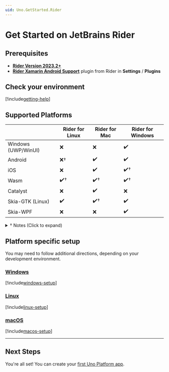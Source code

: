 ```yaml
---
uid: Uno.GetStarted.Rider
---
```


# Get Started on JetBrains Rider

## Prerequisites

* [**Rider Version 2023.2+**](https://www.jetbrains.com/rider/download/)
* [**Rider Xamarin Android Support**](https://plugins.jetbrains.com/plugin/12056-rider-xamarin-android-support/) plugin from Rider in **Settings** / **Plugins**

## Check your environment

[!include[getting-help](use-uno-check-inline-noheader.md)]

## Supported Platforms

|                       | **Rider for Linux** | **Rider for Mac** | **Rider for Windows** |
|-----------------------|---------------------|-------------------|-----------------------|
| Windows (UWP/WinUI)   | ❌                 | ❌                | ✔️                   |
| Android               | ❌†                | ✔️                | ✔️                   |
| iOS                   | ❌                 | ✔️                | ✔️†                  |
| Wasm                  | ✔️†                | ✔️†               | ✔️†                  |
| Catalyst              | ❌                 | ✔️                | ❌                   |
| Skia-GTK (Linux)      | ✔️                 | ✔️†               | ✔️                   |
| Skia-WPF              | ❌                 | ❌                | ✔️                   |

<details>
    <summary>† Notes (Click to expand)</summary>

* **WebAssembly**: debugging from the IDE is not available yet on Rider.  But you can use the [Chromium in-browser debugger](external/uno.wasm.boostrap/doc/debugger-support.md#how-to-use-the-browser-debugger) instead.

* **iOS** on Windows: An attached Mac is needed, the iOS simulator will open on the Mac.

* **Android** on Linux: Xamarin.Android does not natively support Linux development. Rider has been capable of Android development on Linux in the past, but [previous directions are considered obsolete.](https://rider-support.jetbrains.com/hc/en-us/articles/360000557259--Obsolete-How-to-develop-Xamarin-Android-applications-on-Linux-with-Rider) As of this comment (3 Nov 2021) [Xamarin Android builds on Linux fail](https://github.com/xamarin/xamarin-android).

</details>

## Platform specific setup

You may need to follow additional directions, depending on your development environment.

### [**Windows**](#tab/windows)

[!include[windows-setup](additional-windows-setup-inline.md)]

### [**Linux**](#tab/linux)

[!include[linux-setup](additional-linux-setup-inline.md)]

### [**macOS**](#tab/macos)

[!include[macos-setup](additional-macos-setup-inline.md)]

***

## Next Steps

You're all set! You can create your [first Uno Platform app](xref:Uno.GettingStarted.CreateAnApp.Rider).
